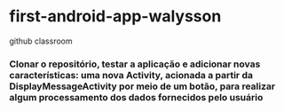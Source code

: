 # first-android-app-walysson
github classroom
### Clonar o repositório, testar a aplicação e adicionar novas características: uma nova Activity, acionada a partir da DisplayMessageActivity por meio de um botão, para realizar algum processamento dos dados fornecidos pelo usuário
